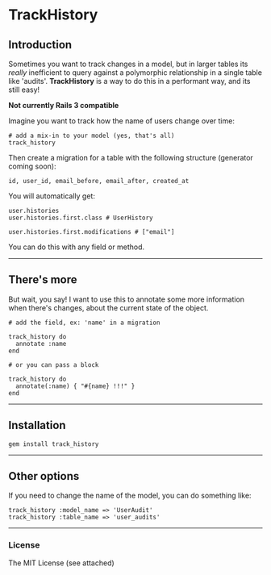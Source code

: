 # TrackHistory

## Introduction

Sometimes you want to track changes in a model, but in larger tables its _really_ inefficient to query against a polymorphic relationship in a single table like 'audits'.  __TrackHistory__ is a way to do this in a performant way, and its still easy!

__Not currently Rails 3 compatible__

Imagine you want to track how the name of users change over time:

    # add a mix-in to your model (yes, that's all)
    track_history

Then create a migration for a table with the following structure (generator coming soon):

    id, user_id, email_before, email_after, created_at

You will automatically get:

    user.histories
    user.histories.first.class # UserHistory

    user.histories.first.modifications # ["email"]

You can do this with any field or method.

---

## There's more

But wait, you say!  I want to use this to annotate some more information when there's changes, about the current state of the object.

    # add the field, ex: 'name' in a migration
    
    track_history do
      annotate :name
    end

    # or you can pass a block

    track_history do
      annotate(:name) { "#{name} !!!" }
    end

---

## Installation

    gem install track_history

---

## Other options

If you need to change the name of the model, you can do something like:

    track_history :model_name => 'UserAudit'
    track_history :table_name => 'user_audits'

---

### License

The MIT License (see attached)

